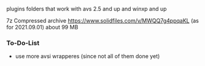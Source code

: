 plugins folders that work with avs 2.5 and up and winxp and up

7z Compressed archive https://www.solidfiles.com/v/MWQQ7g4ppqaKL (as for 2021.09.01) about 99 MB

### To-Do-List
* use more avsi wrapperes (since not all of them done yet)

